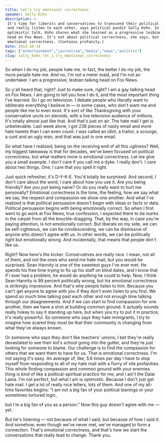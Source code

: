 ```yaml
---
title: Let’s try emotional correctness
speaker: Sally Kohn
description: >-
 It's time for liberals and conservatives to transcend their political differences
 and really listen to each other, says political pundit Sally Kohn. In this
 optimistic talk, Kohn shares what she learned as a progressive lesbian talking
 head on Fox News. It’s not about political correctness, she says, but rather,
 emotional correctness. (Contains profanity.)
date: 2013-10-14
tags: ["entertainment","journalism","media","news","politics"]
slug: sally_kohn_let_s_try_emotional_correctness
---
```


So when I do my job, people hate me. In fact, the better I do my job, the more people hate
me. And no, I'm not a meter maid, and I'm not an undertaker. I am a progressive, lesbian
talking head on Fox News.

So y'all heard that, right? Just to make sure, right? I am a gay talking head on Fox News.
I am going to tell you how I do it, and the most important thing I've learned. So I go on
television. I debate people who literally want to obliterate everything I believe in — in
some cases, who don't want me and people like me to even exist. It's sort of like
Thanksgiving with your conservative uncle on steroids, with a live television audience of
millions. It's totally almost just like that. And that's just on air. The hate mail I get
is unbelievable. Last week alone, I got 238 pieces of nasty email and more hate tweets
than I can even count. I was called an idiot, a traitor, a scourge, a cunt and an ugly
man, and that was just in one email.

So what have I realized, being on the receiving end of all this ugliness? Well, my biggest
takeaway is that for decades, we've been focused on political correctness, but what
matters more is emotional correctness. Let me give you a small example. I don't care if
you call me a dyke. I really don't. I care about two things. One, I care that you spell it
right.

Just quick refresher, it's D-Y-K-E. You'd totally be surprised. And second, I don't care
about the word, I care about how you use it. Are you being friendly? Are you just being
naive? Or do you really want to hurt me personally? Emotional correctness is the tone, the
feeling, how we say what we say, the respect and compassion we show one another. And what
I've realized is that political persuasion doesn't begin with ideas or facts or data.
Political persuasion begins with being emotionally correct. So when I first went to go work
at Fox News, true confession, I expected there to be marks in the carpet from all the
knuckle-dragging. That, by the way, in case you're paying attention, is not emotionally
correct. But liberals on my side, we can be self-righteous, we can be condescending, we
can be dismissive of anyone who doesn't agree with us. In other words, we can be
politically right but emotionally wrong. And incidentally, that means that people don't
like us.

Right? Now here's the kicker. Conservatives are really nice. I mean, not all of them, and
not the ones who send me hate mail, but you would be surprised. Sean Hannity is one of the
sweetest guys I've ever met. He spends his free time trying to fix up his staff on blind
dates, and I know that if I ever had a problem, he would do anything he could to help.
Now, I think Sean Hannity is 99 percent politically wrong, but his emotional correctness
is strikingly impressive. And that's why people listen to him. Because you can't get
anyone to agree with you if they don't even listen to you first. We spend so much time
talking past each other and not enough time talking through our disagreements. And if we
can start to find compassion for one another, then we have a shot at building common
ground. It actually sounds really hokey to say it standing up here, but when you try to
put it in practice, it's really powerful. So someone who says they hate immigrants, I try
to imagine how scared they must be that their community is changing from what they've
always known.

Or someone who says they don't like teachers' unions, I bet they're really devastated to
see their kid's school going into the gutter, and they're just looking for someone to
blame. Our challenge is to find the compassion for others that we want them to have for
us. That is emotional correctness. I'm not saying it's easy. An average of, like, 5.6 times
per day I have to stop myself from responding to all of my hate mail with a flurry of vile
profanities. This whole finding compassion and common ground with your enemies thing is
kind of like a political-spiritual practice for me, and I ain't the Dalai Lama. I'm not
perfect, but what I am is optimistic. Because I don't just get hate mail. I get a lot of
really nice letters, lots of them. And one of my all-time favorites begins: "I am not a
big fan of your political leanings or your sometimes tortured logic,

but I'm a big fan of you as a person." Now this guy doesn't agree with me —
yet.

But he's listening — not because of what I said, but because of how I said it. And
somehow, even though we've never met, we've managed to form a connection. That's emotional
correctness, and that's how we start the conversations that really lead to change. Thank
you.

<!--
ad_duration=3.33
event="TED@NYC"
external_start_time=0
intro_duration=11.82
is_subtitle_required="False"
is_talk_featured="True"
language="en"
language_swap="False"
native_language="en"
number_of_related_talks=6
number_of_speakers=1
number_of_subtitled_videos=37
number_of_tags=5
number_of_talk_download_languages=38
number_of_talk_more_resources=0
number_of_talk_recommendations=0
number_of_talks_take_actions=0
post_ad_duration=0.83
published_timestamp="2013-12-04 16:05:54"
recording_date="2013-10-14"
speaker_description="Political pundit"
speaker_is_published=1
speaker_name="Sally Kohn"
talk_name="Let’s try emotional correctness"
talks_tags=["entertainment","journalism","media","news","politics"]
url_audio="https://download.ted.com/talks/SallyKohn_2013S.mp3?apikey=acme-roadrunner"
url_photo_speaker="https://pe.tedcdn.com/images/ted/ea72834d50a49079513fe331f515b1ab9230f56c_254x191.jpg"
url_photo_talk="https://pe.tedcdn.com/images/ted/3fa1ecfb3e36fe94a599229a97c832abae4634ca_1600x1200.jpg"
url_webpage="https://www.ted.com/talks/sally_kohn_let_s_try_emotional_correctness"
video_type_name="TED Stage Talk"
-->